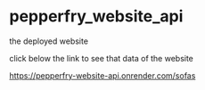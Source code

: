 # pepperfry_website_api

the deployed website 

click below the link to see that data of the website

https://pepperfry-website-api.onrender.com/sofas